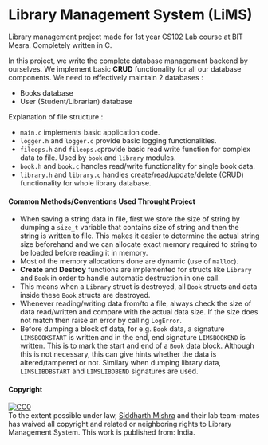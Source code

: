 
# Library Management System (LiMS)

Library management project made for 1st year CS102 Lab course at BIT Mesra. Completely written in C.

In this project, we write the complete database management backend by ourselves. We implement basic **CRUD** functionality for all our database components.
We need to effectively maintain 2 databases :  
- Books database
- User (Student/Librarian) database

Explanation of file structure : 
- `main.c` implements basic application code.
- `logger.h` and `logger.c` provide basic logging functionalities.
- `fileops.h` and `fileops.c`provide basic read write function for complex data to file. Used by `book` and `library` modules.
- `book.h` and `book.c` handles read/write functionality for single book data.
- `library.h` and `library.c` handles create/read/update/delete (CRUD) functionality for whole library database.

#### Common Methods/Conventions Used Throught Project
- When saving a string data in file, first we store the size of string by dumping a `size_t` variable that contains size of string and then the string is written to file. This makes it easier to determine the actual string size beforehand and we can allocate exact memory required to string to be loaded before reading it in memory.
- Most of the memory allocations done are dynamic (use of `malloc`).
- **Create** and **Destroy** functions are implemented for structs like `Library` and `Book` in order to handle automatic destruction in one call.
- This means when a `Library` struct is destroyed, all `Book` structs and data inside these `Book` structs are destroyed.
- Whenever reading/writing data from/to a file, always check the size of data read/written and compare with the actual data size. If the size does not match then raise an error by calling `LogError`.
- Before dumping a block of data, for e.g. `Book` data, a signature `LIMSBOOKSTART` is written and in the end, end signature `LIMSBOOKEND` is written. This is to mark the start and end of a `Book` data block. Although this is not necessary, this can give hints whether the data is altered/tampered or not. Similary when dumping library data, `LIMSLIBDBSTART` and `LIMSLIBDBEND` signatures are used.

#### Copyright
<p xmlns:dct="http://purl.org/dc/terms/" xmlns:vcard="http://www.w3.org/2001/vcard-rdf/3.0#">
<a rel="license"
href="http://creativecommons.org/publicdomain/zero/1.0/">
<img src="http://i.creativecommons.org/p/zero/1.0/88x31.png" style="border-style: none;" alt="CC0" />
</a>
<br />
To the extent possible under law,
<a rel="dct:publisher"
href="https://brightprogrammer.netlify.app">
<span property="dct:title">Siddharth Mishra</span></a> and their lab team-mates
has waived all copyright and related or neighboring rights to
<span property="dct:title">Library Management System</span>.
    This work is published from:
    <span property="vcard:Country" datatype="dct:ISO3166"
content="IN" about="https://github.com/brightprogrammer/LibraryManagementSystem">
India</span>.
    </p>
